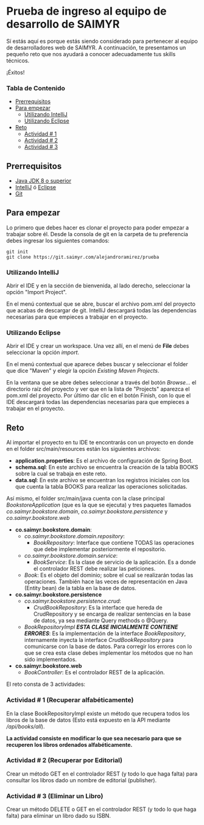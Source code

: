 # Prueba de ingreso al equipo de desarrollo de SAIMYR
Sí estás aquí es porque estás siendo considerado para pertenecer al equipo de desarrolladores web de SAIMYR. A continuación,
te presentamos un pequeño reto que nos ayudará a conocer adecuadamente tus skills técnicos. 

¡Éxitos! 

### Tabla de Contenido

* [Prerrequisitos](#prerequisites)
* [Para empezar](#quickstart)
    - [Utilizando IntelliJ](#intellij) 
    - [Utilizando Eclipse](#eclipse)
* [Reto](#reto)
    - [Actividad # 1](#actividad-1) 
    - [Actividad # 2](#actividad-2)
    - [Actividad # 3](#actividad-3)

<a name="prerequisites"></a>
## Prerrequisitos
* [Java JDK 8 o superior](https://www.oracle.com/technetwork/java/javase/downloads/jdk8-downloads-2133151.html)
* [IntelliJ](https://www.jetbrains.com/es-es/idea/download/) ó [Eclipse](https://www.eclipse.org/downloads/)
* [Git](https://git-scm.com/downloads)

<a name="quickstart"></a>
## Para empezar
Lo primero que debes hacer es clonar el proyecto para poder empezar a trabajar sobre él. Desde la consola de git en la
carpeta de tu preferencia debes ingresar los siguientes comandos: 
```
git init
git clone https://git.saimyr.com/alejandroramirez/prueba
```
<a name="intellij"></a>
### Utilizando IntelliJ
Abrir el IDE y en la sección de bienvenida, al lado derecho, seleccionar la opción "Import Project".

En el menú contextual que se abre, buscar el archivo pom.xml del proyecto que acabas de descargar de git. IntelliJ 
descargará todas las dependencias necesarias para que empieces a trabajar en el proyecto.    

<a name="eclipse"></a>
### Utilizando Eclipse
Abrir el IDE y crear un workspace. Una vez allí, en el menú de **File** debes seleccionar la opción _import_. 

En el menú contextual que aparece debes buscar y seleccionar el folder que dice "Maven" y elegir la opción _Existing Maven Projects_.

En la ventana que se abre debes seleccionar a través del botón _Browse..._ el directorio raíz del proyecto y ver que en 
la lista de "Projects" aparezca el pom.xml del proyecto. Por último dar clic en el botón Finish, con lo que el IDE descargará todas 
las dependencias necesarias para que empieces a trabajar en el proyecto.  

<a name="reto"></a>
## Reto
Al importar el proyecto en tu IDE te encontrarás con un proyecto en donde en el folder src/main/resources están los siguientes
archivos:

- **application.properties**: Es el archivo de configuración de Spring Boot. 
- **schema.sql**: En este archivo se encuentra la creación de la tabla BOOKS sobre la cual se trabaja en este reto.
- **data.sql**: En este archivo se encuentran los registros iniciales con los que cuenta la tabla BOOKS para realizar las 
operaciones solicitadas.

Así mismo, el folder src/main/java cuenta con la clase principal _BookstoreApplication_ (que es la que se ejecuta) y 
tres paquetes llamados _co.saimyr.bookstore.domain_, _co.saimyr.bookstore.persistence_ y _co.saimyr.bookstore.web_

- **co.saimyr.bookstore.domain**:
    - _co.saimyr.bookstore.domain.repository_: 
        - _BookRepository_: Interface que contiene TODAS las operaciones que debe implementar posteriormente el repositorio.
    - _co.saimyr.bookstore.domain.service_:
        - _BookService_: Es la clase de servicio de la aplicación. Es a donde el controlador REST debe realizar las peticiones.
    - _Book_: Es el objeto del dominio; sobre el cual se realizarán todas las operaciones. También hace las veces de 
    representación en Java (Entity bean) de la tabla en la base de datos. 
- **co.saimyr.bookstore.persistence**
    - _co.saimyr.bookstore.persistence.crud_:
        - _CrudBookRepository_: Es la interface que hereda de CrudRepository y se encarga de realizar sentencias en la 
        base de datos, ya sea mediante Query methods o @Query.
    - _BookRepositoryImpl **ESTA CLASE INICIALMENTE CONTIENE ERRORES**_: Es la implementación de la interface _BookRepository_, 
    internamente inyecta la interface _CrudBookRepository_ para comunicarse con la base de datos. Para corregir los errores 
    con lo que se crea esta clase debes implementar los métodos que no han sido implementados.
- **co.saimyr.bookstore.web**
    - _BookController_: Es el controlador REST de la aplicación.
 
El reto consta de 3 actividades:  

<a name="actividad-1"></a>
### Actividad # 1 (Recuperar alfabéticamente)
En la clase BookRepositoryImpl existe un método que recupera todos los libros de la base de datos (Esto está expuesto en 
la API mediante _/api/books/all_).

**La actividad consiste en modificar lo que sea necesario para que se recuperen los libros ordenados alfabéticamente.** 

<a name="actividad-2"></a>
### Actividad # 2 (Recuperar por Editorial)
Crear un método GET en el controlador REST (y todo lo que haga falta) para consultar los libros dado un nombre de editorial
(publisher).
 
<a name="actividad-3"></a>
### Actividad # 3 (Eliminar un Libro)
Crear un método DELETE o GET en el controlador REST (y todo lo que haga falta) para eliminar un libro dado su ISBN.